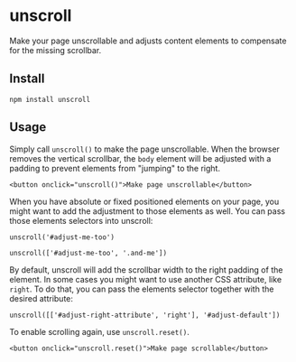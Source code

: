 # unscroll

Make your page unscrollable and adjusts content elements to compensate for the missing scrollbar.

## Install

```npm install unscroll```

## Usage

Simply call ```unscroll()``` to make the page unscrollable. When the browser removes the vertical scrollbar, the ```body``` element will be adjusted with a padding to prevent elements from "jumping" to the right.

```<button onclick="unscroll()">Make page unscrollable</button>```

When you have absolute or fixed positioned elements on your page, you might want to add the adjustment to those elements as well. You can pass those elements selectors into unscroll:

```unscroll('#adjust-me-too')```

```unscroll(['#adjust-me-too', '.and-me'])```

By default, unscroll will add the scrollbar width to the right padding of the element. In some cases you might want to use another CSS attribute, like ```right```. To do that, you can pass the elements selector together with the desired attribute:

```unscroll([['#adjust-right-attribute', 'right'], '#adjust-default'])```

To enable scrolling again, use ```unscroll.reset()```.

```<button onclick="unscroll.reset()">Make page scrollable</button>```